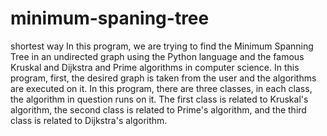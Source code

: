 # minimum-spaning-tree
shortest way In this program, we are trying to find the Minimum Spanning Tree in an undirected graph using the Python language and the famous Kruskal and Dijkstra and Prime algorithms in computer science. In this program, first, the desired graph is taken from the user and the algorithms are executed on it. In this program, there are three classes, in each class, the algorithm in question runs on it. The first class is related to Kruskal's algorithm, the second class is related to Prime's algorithm, and the third class is related to Dijkstra's algorithm.
